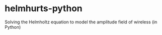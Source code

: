# helmhurts-python
Solving the Helmholtz equation to model the amplitude field of wireless (in Python)

